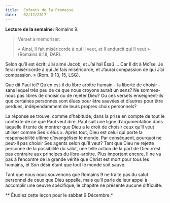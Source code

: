 ```yaml
---
title:  Enfants de la Promesse
date:   02/12/2017
---
```


**Lecture de la semaine:** Romains 9.

><p>Verset à mémoriser:</p>
>« Ainsi, Il fait miséricorde à qui Il veut, et Il endurcit qui Il veut » (Romains 9:18, DAR). 

Selon qu’il est écrit: J’ai aimé Jacob, et J’ai haï Ésaü ... Car Il dit à Moïse: Je ferai miséricorde à qui Je fais miséricorde, et J’aurai compassion de qui J’ai compassion. » (Rom. 9:13, 15, LSG). 

Que dit Paul ici? Qu’en est-il du libre arbitre humain – la liberté de choisir – sans lequel très peu de ce que nous croyons aurait un sens? Ne sommes-nous pas libres de choisir ou de rejeter Dieu? Ou ces versets enseignent-ils que certaines personnes sont élues pour être sauvées et d’autres pour être perdues, indépendamment de leurs propres choix personnels? 

La réponse se trouve, comme d’habitude, dans la prise en compte de tout le contexte de ce que Paul veut dire. Paul suit une ligne d’argumentation dans laquelle il tente de montrer que Dieu a le droit de choisir ceux qu’Il veut utiliser comme Ses « élus ». Après tout, Dieu est celui qui porte la responsabilité ultime d’évangéliser le monde. Par conséquent, pourquoi ne peut-Il pas choisir Ses agents selon qu’Il veut? Tant que Dieu ne rejette personne de la possibilité du salut, une telle action de la part de Dieu n’est pas contraire aux principes du libre-arbitre. Plus important encore, Il ne va pas à l’encontre de la grande vérité que Christ est mort pour tous les humains, et Son désir étant que tout le monde soit sauvé. 

Tant que nous nous souvenons que Romains 9 ne traite pas du salut personnel de ceux que Dieu appelle, mais qu’il parle de leur appel à accomplir une oeuvre spécifique, le chapitre ne présente aucune difficulté. 

** Étudiez cette leçon pour le sabbat 9 Décembre.*